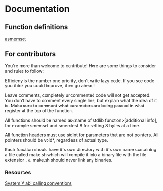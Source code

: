 # Documentation

## Function definitions

[asmemset](asmemset/README.md)

## For contributors

You're more than welcome to contribute! Here are some things to consider and rules to follow:

Efficieny is the number one priority, don't write lazy code. If you see code you think you could improve, then go ahead!

Leave comments, completely uncommented code will not get accepted. You don't have to comment every single line, but explain what the idea of it is. Make sure to comment what parameters are being passed in what register at the top of the function.

All functions should be named as\<name of stdlib function\>\[additional info\], for example smemset and smemtest 8 for setting 8 bytes at a time.

All function headers must use stdint for parameters that are not pointers. All pointers should be void\*, regardless of actual type.

Each function should have it's own directory with it's own name containing a file called make.sh which will compile it into a binary file with the file extension `.o`. make.sh should never link any binaries.

### Resources

[System V abi calling conventions](https://wiki.osdev.org/Calling_Conventions)
